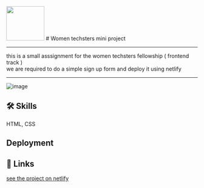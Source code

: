 
<img src="https://user-images.githubusercontent.com/29319041/194730939-f50dc3e2-ea75-478c-b26e-e878a1ea007a.png" width=100 height=90>
# Women techsters mini project
<hr>
this is a small asssignment for the women techsters fellowship ( frontend track ) <br>
we are required to do a simple sign up form and deploy it using netlify <hr>

![image](https://user-images.githubusercontent.com/29319041/194431050-b36738d8-3e53-4ac5-b3e4-d206765d577c.png)


## 🛠 Skills
HTML, CSS

## Deployment
## 🔗 Links
[ see the project on netlify](https://lustrous-flan-c6e22b.netlify.app/)
